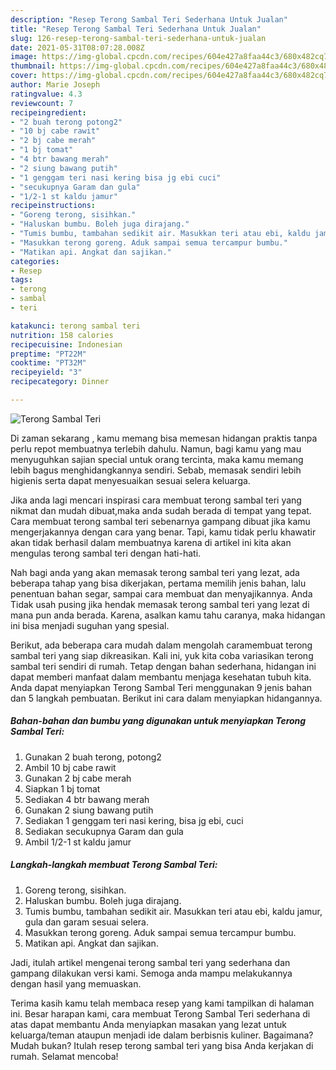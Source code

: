 ```yaml
---
description: "Resep Terong Sambal Teri Sederhana Untuk Jualan"
title: "Resep Terong Sambal Teri Sederhana Untuk Jualan"
slug: 126-resep-terong-sambal-teri-sederhana-untuk-jualan
date: 2021-05-31T08:07:28.008Z
image: https://img-global.cpcdn.com/recipes/604e427a8faa44c3/680x482cq70/terong-sambal-teri-foto-resep-utama.jpg
thumbnail: https://img-global.cpcdn.com/recipes/604e427a8faa44c3/680x482cq70/terong-sambal-teri-foto-resep-utama.jpg
cover: https://img-global.cpcdn.com/recipes/604e427a8faa44c3/680x482cq70/terong-sambal-teri-foto-resep-utama.jpg
author: Marie Joseph
ratingvalue: 4.3
reviewcount: 7
recipeingredient:
- "2 buah terong potong2"
- "10 bj cabe rawit"
- "2 bj cabe merah"
- "1 bj tomat"
- "4 btr bawang merah"
- "2 siung bawang putih"
- "1 genggam teri nasi kering bisa jg ebi cuci"
- "secukupnya Garam dan gula"
- "1/2-1 st kaldu jamur"
recipeinstructions:
- "Goreng terong, sisihkan."
- "Haluskan bumbu. Boleh juga dirajang."
- "Tumis bumbu, tambahan sedikit air. Masukkan teri atau ebi, kaldu jamur, gula dan garam sesuai selera."
- "Masukkan terong goreng. Aduk sampai semua tercampur bumbu."
- "Matikan api. Angkat dan sajikan."
categories:
- Resep
tags:
- terong
- sambal
- teri

katakunci: terong sambal teri 
nutrition: 158 calories
recipecuisine: Indonesian
preptime: "PT22M"
cooktime: "PT32M"
recipeyield: "3"
recipecategory: Dinner

---
```



![Terong Sambal Teri](https://img-global.cpcdn.com/recipes/604e427a8faa44c3/680x482cq70/terong-sambal-teri-foto-resep-utama.jpg)

Di zaman  sekarang , kamu memang bisa memesan hidangan praktis tanpa perlu repot membuatnya terlebih dahulu. Namun, bagi kamu yang mau menyuguhkan sajian special untuk orang tercinta, maka kamu memang lebih bagus menghidangkannya sendiri. Sebab, memasak sendiri lebih higienis serta dapat menyesuaikan sesuai selera keluarga.

Jika anda lagi mencari inspirasi cara membuat terong sambal teri yang nikmat dan mudah dibuat,maka anda sudah berada di tempat yang tepat. Cara membuat terong sambal teri  sebenarnya gampang dibuat jika kamu mengerjakannya dengan cara yang benar. Tapi, kamu tidak perlu khawatir akan tidak berhasil dalam membuatnya 
karena di artikel ini kita akan mengulas terong sambal teri dengan hati-hati.  



Nah bagi anda yang akan memasak terong sambal teri yang lezat, ada beberapa tahap yang bisa dikerjakan, pertama memilih jenis bahan, lalu penentuan bahan segar, sampai cara membuat dan menyajikannya. Anda Tidak usah pusing jika hendak memasak terong sambal teri yang lezat di mana pun anda berada. Karena, asalkan kamu  tahu caranya, maka hidangan ini bisa menjadi suguhan yang spesial.

Berikut, ada beberapa cara mudah dalam mengolah caramembuat terong sambal teri yang siap dikreasikan. Kali ini, yuk kita coba variasikan terong sambal teri sendiri di rumah. Tetap dengan bahan sederhana, hidangan ini dapat memberi manfaat dalam membantu menjaga kesehatan tubuh kita. Anda dapat menyiapkan Terong Sambal Teri menggunakan 9 jenis bahan dan 5 langkah pembuatan. Berikut ini cara dalam menyiapkan hidangannya.

<!--inarticleads1-->

##### Bahan-bahan dan bumbu yang digunakan untuk menyiapkan Terong Sambal Teri:

1. Gunakan 2 buah terong, potong2
1. Ambil 10 bj cabe rawit
1. Gunakan 2 bj cabe merah
1. Siapkan 1 bj tomat
1. Sediakan 4 btr bawang merah
1. Gunakan 2 siung bawang putih
1. Sediakan 1 genggam teri nasi kering, bisa jg ebi, cuci
1. Sediakan secukupnya Garam dan gula
1. Ambil 1/2-1 st kaldu jamur




<!--inarticleads2-->

##### Langkah-langkah membuat Terong Sambal Teri:

1. Goreng terong, sisihkan.
1. Haluskan bumbu. Boleh juga dirajang.
1. Tumis bumbu, tambahan sedikit air. Masukkan teri atau ebi, kaldu jamur, gula dan garam sesuai selera.
1. Masukkan terong goreng. Aduk sampai semua tercampur bumbu.
1. Matikan api. Angkat dan sajikan.




Jadi, itulah artikel mengenai  terong sambal teri  yang sederhana dan gampang dilakukan versi kami. Semoga anda mampu melakukannya dengan hasil yang memuaskan. 

Terima kasih kamu telah membaca resep yang kami tampilkan di halaman ini. Besar harapan kami, cara membuat  Terong Sambal Teri sederhana di atas dapat membantu Anda menyiapkan masakan yang lezat untuk keluarga/teman ataupun menjadi ide dalam berbisnis kuliner. Bagaimana? Mudah bukan? Itulah resep terong sambal teri yang bisa Anda kerjakan di rumah. Selamat mencoba!

